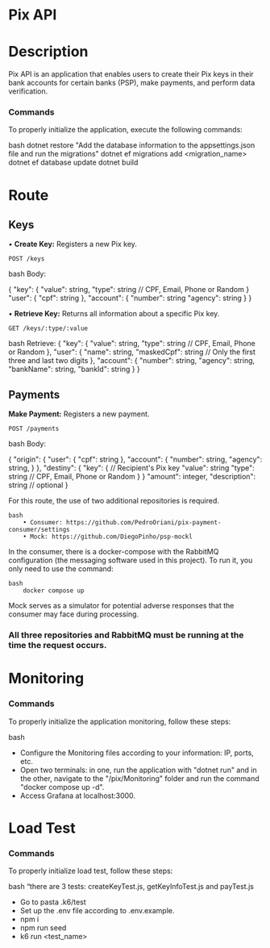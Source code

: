 # Pix API
<h1>Description</h1>

  <p>Pix API is an application that enables users to create their Pix keys in their bank accounts for certain banks (PSP), make payments, and perform data verification.</p>

  <h3>Commands</h3>
To properly initialize the application, execute the following commands:

bash
dotnet restore
"Add the database information to the appsettings.json file and run the migrations"
dotnet ef migrations add <migration_name>
dotnet ef database update
dotnet build


<h1>Route</h1>
<h2>Keys</h2>
• <strong>Create Key:</strong> Registers a new Pix key.


    POST /keys

  bash
Body:

{
  "key": {
		"value": string,
		"type": string // CPF, Email, Phone or Random
	}
	"user": {
		"cpf": string
	},
	"account": {
		"number": string
		"agency": string
	} 
}


• <strong>Retrieve Key:</strong> Returns all information about a specific Pix key.

    GET /keys/:type/:value

  bash
Retrieve:
{
	"key": {
		"value": string,
		"type": string // CPF, Email, Phone or Random
	    },
	"user": {
		"name": string,
		"maskedCpf": string // Only the first three and last two digits
	},
	"account": {
		"number": string,
		"agency": string,
		"bankName": string,
		"bankId": string
	}
}


<h2>Payments</h2>
<strong>Make Payment:</strong> Registers a new payment.

    POST /payments

  bash
Body:

{
	"origin": {
		"user": {
			"cpf": string
		},
		"account": {
			"number": string,
			"agency": string,
		}
	},
	"destiny": {
		"key": { // Recipient's Pix key
			"value": string
			"type": string // CPF, Email, Phone or Random
		}
	}
	"amount": integer,
	"description": string // optional
}


<p>For this route, the use of two additional repositories is required.</p>

    bash
        • Consumer: https://github.com/PedroOriani/pix-payment-consumer/settings
        • Mock: https://github.com/DiegoPinho/psp-mockl
    

<p>In the consumer, there is a docker-compose with the RabbitMQ configuration (the messaging software used in this project). To run it, you only need to use the command:</p>

	bash
        docker compose up
    

<p>Mock serves as a simulator for potential adverse responses that the consumer may face during processing.</p>

<h3> All three repositories and RabbitMQ must be running at the time the request occurs. </h3>

<h1>Monitoring</h1>

<h3>Commands</h3>
To properly initialize the application monitoring, follow these steps:

bash
- Configure the Monitoring files according to your information: IP, ports, etc.
- Open two terminals: in one, run the application with "dotnet run" and in the other, navigate to the "/pix/Monitoring" folder and run the command "docker compose up -d".
- Access Grafana at localhost:3000.

<h1>Load Test </h1>

<h3>Commands</h3>
To properly initialize load test, follow these steps:

bash
“there are 3 tests: createKeyTest.js, getKeyInfoTest.js and payTest.js
- Go to pasta .k6/test
- Set up the .env file according to .env.example.
- npm i
- npm run seed
- k6 run <test_name>